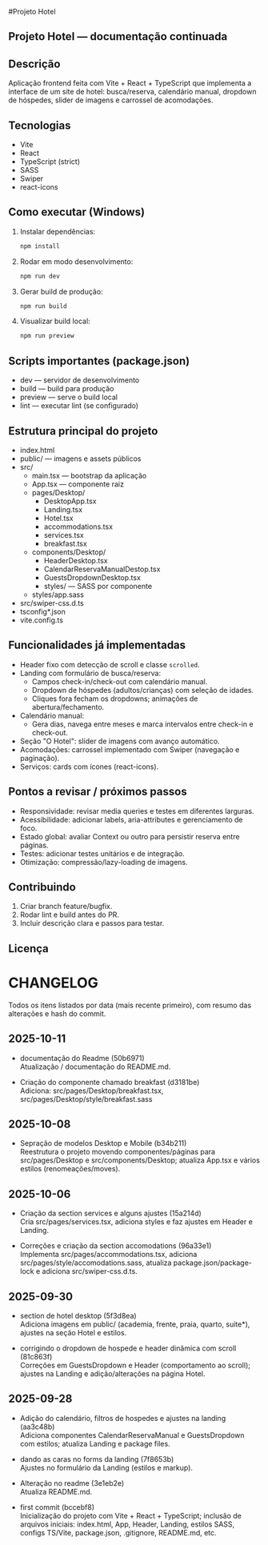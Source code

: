 #Projeto Hotel

## Projeto Hotel — documentação continuada

Descrição
---------
Aplicação frontend feita com Vite + React + TypeScript que implementa a interface de um site de hotel: busca/reserva, calendário manual, dropdown de hóspedes, slider de imagens e carrossel de acomodações.

Tecnologias
----------
- Vite
- React
- TypeScript (strict)
- SASS
- Swiper
- react-icons

Como executar (Windows)
-----------------------
1. Instalar dependências:
   ```powershell
   npm install
   ```
2. Rodar em modo desenvolvimento:
   ```powershell
   npm run dev
   ```
3. Gerar build de produção:
   ```powershell
   npm run build
   ```
4. Visualizar build local:
   ```powershell
   npm run preview
   ```

Scripts importantes (package.json)
---------------------------------
- dev — servidor de desenvolvimento
- build — build para produção
- preview — serve o build local
- lint — executar lint (se configurado)

Estrutura principal do projeto
------------------------------
- index.html
- public/ — imagens e assets públicos
- src/
  - main.tsx — bootstrap da aplicação
  - App.tsx — componente raiz
  - pages/Desktop/
    - DesktopApp.tsx
    - Landing.tsx
    - Hotel.tsx
    - accommodations.tsx
    - services.tsx
    - breakfast.tsx
  - components/Desktop/
    - HeaderDesktop.tsx
    - CalendarReservaManualDestop.tsx
    - GuestsDropdownDesktop.tsx
    - styles/ — SASS por componente
  - styles/app.sass
- src/swiper-css.d.ts
- tsconfig*.json
- vite.config.ts

Funcionalidades já implementadas
--------------------------------
- Header fixo com detecção de scroll e classe `scrolled`.
- Landing com formulário de busca/reserva:
  - Campos check-in/check-out com calendário manual.
  - Dropdown de hóspedes (adultos/crianças) com seleção de idades.
  - Cliques fora fecham os dropdowns; animações de abertura/fechamento.
- Calendário manual:
  - Gera dias, navega entre meses e marca intervalos entre check-in e check-out.
- Seção "O Hotel": slider de imagens com avanço automático.
- Acomodações: carrossel implementado com Swiper (navegação e paginação).
- Serviços: cards com ícones (react-icons).

Pontos a revisar / próximos passos
---------------------------------
- Responsividade: revisar media queries e testes em diferentes larguras.
- Acessibilidade: adicionar labels, aria-attributes e gerenciamento de foco.
- Estado global: avaliar Context ou outro para persistir reserva entre páginas.
- Testes: adicionar testes unitários e de integração.
- Otimização: compressão/lazy-loading de imagens.

Contribuindo
-----------
1. Criar branch feature/bugfix.
2. Rodar lint e build antes do PR.
3. Incluir descrição clara e passos para testar.

Licença
-------

# CHANGELOG

Todos os itens listados por data (mais recente primeiro), com resumo das alterações e hash do commit.

## 2025-10-11
- documentação do Readme (50b6971)  
  Atualização / documentação do README.md.

- Criação do componente chamado breakfast (d3181be)  
  Adiciona: src/pages/Desktop/breakfast.tsx, src/pages/Desktop/style/breakfast.sass

## 2025-10-08
- Sepração de modelos Desktop e Mobile (b34b211)  
  Reestrutura o projeto movendo componentes/páginas para src/pages/Desktop e src/components/Desktop; atualiza App.tsx e vários estilos (renomeações/moves).

## 2025-10-06
- Criação da section services e alguns ajustes (15a214d)  
  Cria src/pages/services.tsx, adiciona styles e faz ajustes em Header e Landing.

- Correções e criação da section accomodations (96a33e1)  
  Implementa src/pages/accommodations.tsx, adiciona src/pages/style/accomodations.sass, atualiza package.json/package-lock e adiciona src/swiper-css.d.ts.

## 2025-09-30
- section de hotel desktop (5f3d8ea)  
  Adiciona imagens em public/ (academia, frente, praia, quarto, suite*), ajustes na seção Hotel e estilos.

- corrigindo o dropdown de hospede e header dinâmica com scroll (81c863f)  
  Correções em GuestsDropdown e Header (comportamento ao scroll); ajustes na Landing e adição/alterações na página Hotel.

## 2025-09-28
- Adição do calendário, filtros de hospedes e ajustes na landing (aa3c48b)  
  Adiciona componentes CalendarReservaManual e GuestsDropdown com estilos; atualiza Landing e package files.

- dando as caras no forms da landing (7f8653b)  
  Ajustes no formulário da Landing (estilos e markup).

- Alteração no readme (3e1eb2e)  
  Atualiza README.md.

- first commit (bccebf8)  
  Inicialização do projeto com Vite + React + TypeScript; inclusão de arquivos iniciais: index.html, App, Header, Landing, estilos SASS, configs TS/Vite, package.json, .gitignore, README.md, etc.
